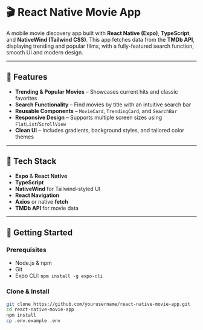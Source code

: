 # 🎬 React Native Movie App

A mobile movie discovery app built with **React Native (Expo)**, **TypeScript**, and **NativeWind (Tailwind CSS)**. This app fetches data from the **TMDb API**, displaying trending and popular films, with a fully-featured search function, smooth UI and modern design.

---

## 🚀 Features

- **Trending & Popular Movies** – Showcases current hits and classic favorites  
- **Search Functionality** – Find movies by title with an intuitive search bar  
- **Reusable Components** – `MovieCard`, `TrendingCard`, and `SearchBar`  
- **Responsive Design** – Supports multiple screen sizes using `FlatList`/`ScrollView`  
- **Clean UI** – Includes gradients, background styles, and tailored color themes

---

## 🧱 Tech Stack

- **Expo** & **React Native**
- **TypeScript**
- **NativeWind** for Tailwind-styled UI
- **React Navigation**
- **Axios** or native **fetch**
- **TMDb API** for movie data

---

## 🔧 Getting Started

### Prerequisites

- Node.js & npm
- Git
- Expo CLI: `npm install -g expo-cli`

### Clone & Install

```bash
git clone https://github.com/yourusername/react-native-movie-app.git
cd react-native-movie-app
npm install
cp .env.example .env
